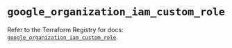 # `google_organization_iam_custom_role`

Refer to the Terraform Registry for docs: [`google_organization_iam_custom_role`](https://registry.terraform.io/providers/hashicorp/google/6.49.2/docs/resources/organization_iam_custom_role).
